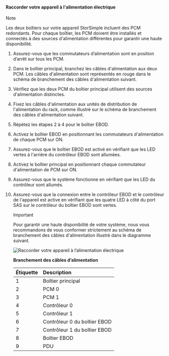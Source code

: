 <!--author=alkohli last changed: 9/16/15-->


#### <a name="to-cable-your-device-for-power"></a>Raccorder votre appareil à l'alimentation électrique
> [!NOTE]
> Les deux boîtiers sur votre appareil StorSimple incluent des PCM redondants. Pour chaque boîtier, les PCM doivent être installés et connectés à des sources d'alimentation différentes pour garantir une haute disponibilité.
> 
> 

1. Assurez-vous que les commutateurs d’alimentation sont en position d’arrêt sur tous les PCM.
2. Dans le boîtier principal, branchez les câbles d'alimentation aux deux PCM. Les câbles d'alimentation sont représentés en rouge dans le schéma de branchement des câbles d'alimentation suivant.
3. Vérifiez que les deux PCM du boîtier principal utilisent des sources d'alimentation distinctes.
4. Fixez les câbles d'alimentation aux unités de distribution de l'alimentation du rack, comme illustré sur le schéma de branchement des câbles d'alimentation suivant.
5. Répétez les étapes 2 à 4 pour le boîtier EBOD.
6. Activez le boîtier EBOD en positionnant les commutateurs d'alimentation de chaque PCM sur ON.
7. Assurez-vous que le boîtier EBOD est activé en vérifiant que les LED vertes à l'arrière du contrôleur EBOD sont allumées.
8. Activez le boîtier principal en positionnant chaque commutateur d'alimentation de PCM sur ON.
9. Assurez-vous que le système fonctionne en vérifiant que les LED du contrôleur sont allumés.
10. Assurez-vous que la connexion entre le contrôleur EBOD et le contrôleur de l'appareil est active en vérifiant que les quatre LED à côté du port SAS sur le contrôleur du boîtier EBOD sont vertes.
    
    > [!IMPORTANT]
    > Pour garantir une haute disponibilité de votre système, nous vous recommandons de vous conformer strictement au schéma de branchement des câbles d'alimentation illustré dans le diagramme suivant.
    > 
    > 
    
    ![Raccorder votre appareil à l’alimentation électrique](./media/storsimple-cable-8600-for-power/HCSCableYour4UDeviceforPower.png)
    
    **Branchement des câbles d’alimentation**
    
    | Étiquette | Description |
    |:--- |:--- |
    | 1 |Boîtier principal |
    | 2 |PCM 0 |
    | 3 |PCM 1 |
    | 4 |Contrôleur 0 |
    | 5 |Contrôleur 1 |
    | 6 |Contrôleur 0 du boîtier EBOD |
    | 7 |Contrôleur 1 du boîtier EBOD |
    | 8 |Boîtier EBOD |
    | 9 |PDU |

